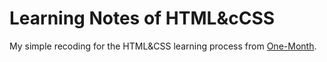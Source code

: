 
# Learning Notes of HTML&cCSS


My simple recoding for the HTML&CSS learning process from [One-Month](https://onemonth.com/courses/html).
